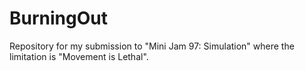 # BurningOut
Repository for my submission to "Mini Jam 97: Simulation" where the limitation is "Movement is Lethal".
